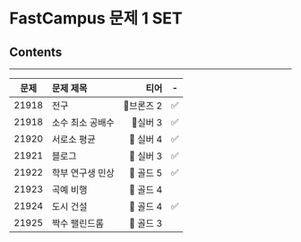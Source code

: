 # FastCampus 문제 1 SET

## Contents
---
|문제|문제 제목|티어|-|
|:---:|:---|---:|:---:|
|21918|전구|🥉브론즈 2|✅|
|21918|소수 최소 공배수|🥈실버 3|✅|
|21920|서로소 평균|🥈 실버 4|✅|
|21921|블로그|🥈 실버 3|✅|
|21922|학부 연구생 민상|🥇 골드 5|✅|
|21923|곡예 비행|🥇 골드 4||
|21924|도시 건설|🥇 골드 4|✅|
|21925|짝수 팰린드롬|🥇 골드 3||
